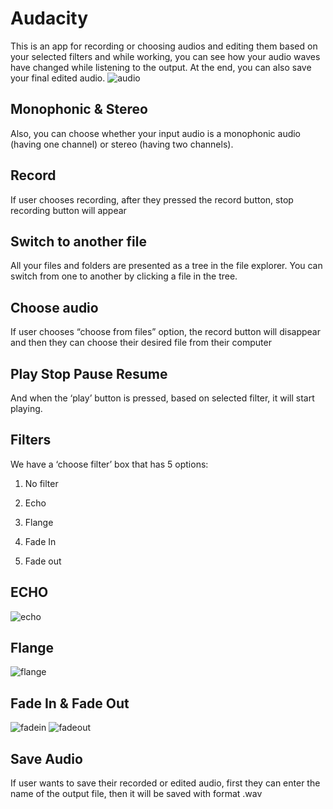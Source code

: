 # Audacity

This is an app for recording or choosing audios and editing them based on your selected filters and while working, you can see how your audio waves have changed while listening to the output. At the end, you can also save your final edited audio.
![audio](https://www.linkpicture.com/q/audio.png)



## Monophonic & Stereo

Also, you can choose whether your input audio is a monophonic audio (having one channel) or stereo (having two channels).

## Record

If user chooses recording, after they pressed the record button, stop recording button will appear

## Switch to another file

All your files and folders are presented as a tree in the file explorer. You can switch from one to another by clicking a file in the tree.

## Choose audio

If user chooses “choose from files” option, the record button will disappear and then they can choose their desired file from their computer

## Play Stop Pause  Resume

And when the ‘play’ button is pressed, based on selected filter, it will start playing.

## Filters

We have a ‘choose filter’ box that has 5 options:

1.  No filter

2. Echo

3. Flange

4. Fade In

5. Fade out


## ECHO
![echo](https://www.linkpicture.com/q/echo_1.png)


## Flange
![flange](https://www.linkpicture.com/q/flange.png)

## Fade In & Fade Out
![fadein](https://www.linkpicture.com/q/fadein.png)
![fadeout](https://www.linkpicture.com/q/fade-out.png)

## Save Audio

If user wants to save their recorded or edited audio, first they can enter the name of the output file, then it will be saved with format .wav
